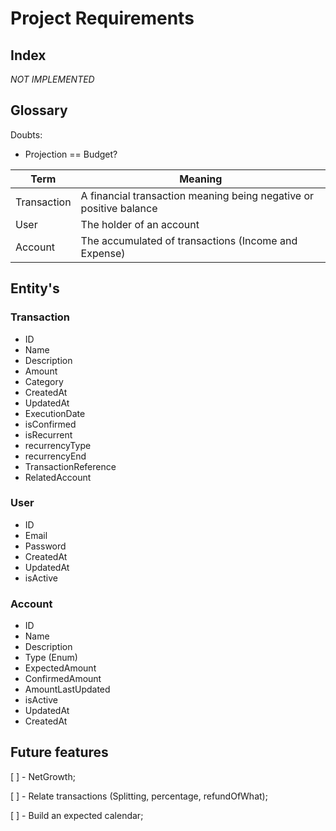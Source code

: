 # Project Requirements

## Index

_NOT IMPLEMENTED_

## Glossary

Doubts:
- Projection == Budget?

| Term        | Meaning                                                            |
|-------------|--------------------------------------------------------------------|
| Transaction | A financial transaction meaning being negative or positive balance |
| User        | The holder of an account                                           |
| Account     | The accumulated of transactions (Income and Expense)               |

## Entity's

### Transaction

- ID
- Name
- Description
- Amount
- Category
- CreatedAt
- UpdatedAt
- ExecutionDate
- isConfirmed
- isRecurrent
- recurrencyType
- recurrencyEnd
- TransactionReference
- RelatedAccount

### User

- ID
- Email
- Password
- CreatedAt
- UpdatedAt
- isActive

### Account

- ID
- Name
- Description
- Type (Enum)
- ExpectedAmount
- ConfirmedAmount
- AmountLastUpdated
- isActive
- UpdatedAt
- CreatedAt

## Future features

[ ] - NetGrowth;

[ ] - Relate transactions (Splitting, percentage, refundOfWhat);

[ ] - Build an expected calendar;